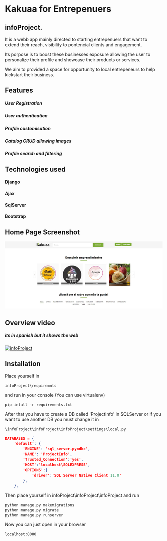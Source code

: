 # Kakuaa for Entrepenuers
## infoProject.

It is a webb app mainly directed to starting entrepenuers that want to extend their reach, visibility to pontencial clients and engagement.

Its porpose is to boost these businesses exposure allowing the user to personalize their profile and showcase their products or services.

We aim to provided a space for opportunity to local entrepeneurs to help kickstart their business. 

## Features
##### User Registration 
##### User authentication
##### Profile customisation
##### Catalog CRUD allowing images
##### Profile search and filtering 




## Technologies used
#### Django 
#### Ajax
#### SqlServer
#### Bootstrap



## Home Page Screenshot
![](screenshots/homepage.jpg? "Home Page")

## Overview video
##### its in spanish but it shows the web 
[![infoProject](https://img.youtube.com/vi/xL6QrUc2ShQ/3.jpg)](https://www.youtube.com/watch?v=xL6QrUc2ShQ&feature=youtu.be​)

## Installation

Place yourself in 
```console
infoProject\requiremnts
``` 
and run in your console (You can use virtualenv) 
```console
pip intall -r requirements.txt
```

After that you have to create a DB called 'ProjectInfo' in SQLServer
or if you want to use another DB you must change it in 
```console
\infoProject\infoProject\infoProject\settings\local.py
```
```json 
DATABASES = {
    'default': {
        'ENGINE': 'sql_server.pyodbc',
        'NAME': 'ProjectInfo',
        'Trusted_Connection':'yes',
        'HOST':'localhost\SQLEXPRESS',
        'OPTIONS':{
            'driver':'SQL Server Native Client 11.0'
        },
    },
 ```
Then place yourself in infoProject\infoProject\infoProject and run 
```console
python manage.py makemigrations 
python manage.py migrate
python manage.py runserver
```
Now you can just open in your browser
```console
localhost:8000 
```
